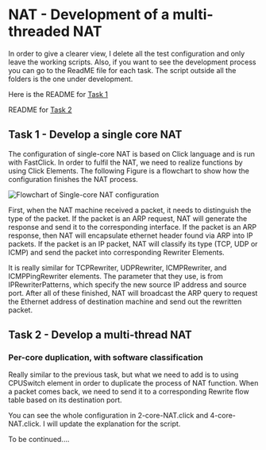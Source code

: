 # NAT - Development of a multi-threaded NAT

In order to give a clearer view, I delete all the test configuration and only leave the working scripts. Also, if you want to see the development process you can go to the ReadME file for each task. The script outside all the folders is the one under development.

Here is the README for [Task 1](https://gits-15.sys.kth.se/yfan/IK2200_NAT/blob/master/Script%20of%20Task%201/README.md)

README for [Task 2](https://gits-15.sys.kth.se/yfan/IK2200_NAT/tree/master/Script%20of%20Task%202)

## Task 1 - Develop a single core NAT

The configuration of single-core NAT is based on Click language and is run with FastClick. In order to fulfil the NAT, we need to realize functions by using Click Elements. The following Figure is a flowchart to show how the configuration finishes the NAT process.

![Flowchart of Single-core NAT configuration](https://gits-15.sys.kth.se/yfan/IK2200_NAT/blob/master/Script%20of%20Task%201/Single-core%20NAT.jpg)

First, when the NAT machine received a packet, it needs to distinguish the type of the packet. If the packet is an ARP request, NAT will generate the response and send it to the corresponding interface. If the packet is an ARP response, then NAT will encapsulate ethernet header found via ARP into IP packets. If the packet is an IP packet, NAT will classify its type (TCP, UDP or ICMP) and send the packet into corresponding Rewriter Elements.

It is really similar for TCPRewriter, UDPRewriter, ICMPRewriter, and ICMPPingRewriter elements. The parameter that they use, is from IPRewriterPatterns, which specify the new source IP address and source port. After all of these finished, NAT will broadcast the ARP query to request the Ethernet address of destination machine and send out the rewritten packet.

## Task 2 - Develop a multi-thread NAT

### Per-core duplication, with software classification

Really similar to the previous task, but what we need to add is to using CPUSwitch element in order to duplicate the process of NAT function. When a packet comes back, we need to send it to a corresponding Rewrite flow table based on its destination port.

You can see the whole configuration in 2-core-NAT.click and 4-core-NAT.click. I will update the explanation for the script.

To be continued....


